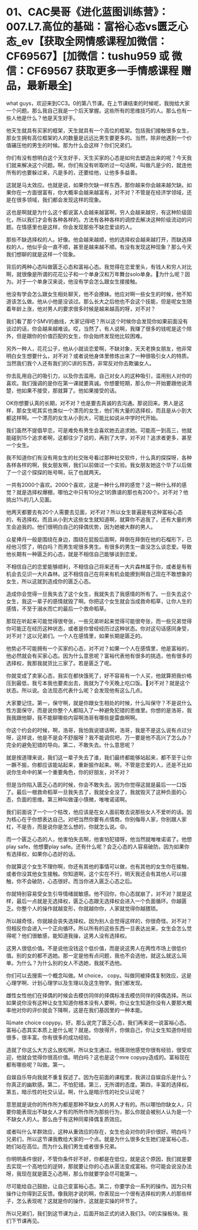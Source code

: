 # 01、CAC昊哥《进化蓝图训练营》：007.L7.高位的基础：富裕心态vs匮乏心态_ev【获取全网情感课程加微信：CF69567】[加微信：tushu959 或 微信：CF69567 获取更多一手情感课程 赠品，最新最全]

what guys，欢迎来到CC3。0的第八节课。在上节课结束的时候呢，我抛给大家一个问题。那么我自己我是一个后天掌握。这些所有的思维技巧的人。那么也有一些人他是什么？他是天生好手。

他天生就具有买家的框架，天生就具有一个高位的框架。包括我们接触很多女生，那女生拥有高位框架的人的数量是远远比男生要更多的。当然，除非他遇到一个价值碾压他的男生的时候。那为什么会这样？你们兄弟们。

你们有没有想明白这个天生好手，天生买家的心态是如何去塑造出来的呢？今天我们就来解决这个问题。啊，你们有没有听取听过一句话啊，叫做凡是少的，就连他所有的也要躲过来，凡是多的，还要给他，让他多多益善。

这就是马太效应。也就是说，如果你欠缺一样东西，那你越来你会越来越欠缺。如果你在一方面很富有，你大概率会越来越富有，对不对？不管是在经济学领域，还是在很多领域，我们都会发现这样的现象。

这也是啊就是为什么这个都说富人会越来越富啊，穷人会越来越穷，有这种阶级固化，所以我们才会有各种各样的。方法有各种各样的调控去解决这种阶级流动的问题。在情感里也是这样，你会发现那些不缺恋爱谈的人。

那些不缺选择权的人。好像。他会越来越顺，他的选择权会越来越打开，而缺选择权的人，他似乎会一直不顺，甚至是越来越不顺。有没有发现这种现象？那么今天我们想聊的就是这样一个现象。

背后的两种心态叫做匮乏心态和富裕心态。我觉得在恋爱里头，有钱人和穷人对比啊，就很像是所谓的花花公子和一个单身汉和万年舞台solo单身。🤧为什么呢？因为。对于一个单身汉来说，他没有学会怎么跟女生接接触。

他没有学会怎么跟女生相处聊天，他不会撩妹。他应对啊一些女生的时候，他不知道该怎么做。他从小他是没谈过。那么长大之后他也不会这个技能，但是呢女生随着年龄上涨，他对男人的要求很多时候是越来越高的呀，对不对？

我们看了那个SMV的曲线，大家记得吧？所以这个时候你会发现你如果前面没有谈过的话，你会越来越难谈。哎，当然了，有人说啊，我赚了很多的钱呢是这个除外，但是跟你的价值匹配的女生，你会始终发现他比较困难。

另外一种人，花花公子，他从小就谈恋爱啊，不缺对象，天天老换女朋友，他非常明白女生想要什么，对不对？或者说他身体里修炼出来了一种很吸引女人的特质。当然我们我个人还有我们的C讲的东西，非常反对你去欺骗女人。

你去乱用自己的吸引力，以及你去滥用。自己对女人的这种吸引，滥用别人对你的喜欢。我们强调的是你在第一课就要真诚。你想要短期，那么你一开始要跟他说清楚，他如果不接受，那就算了。他如果接受的话。

OK你想要认真的长期，对不对？也是要去真诚的去沟通。那说回来。男人是这样，那女生呢其实也类似一个漂亮的女生，他们有大量的选择权，而且是从小到大都这样啊。一个漂亮的女生从小到大，可能比如说从中学时代开始。

我们虽然不提倡早恋，可是难免有男生会喜欢她去追求她。可能高一到高三，他就能碰到15个追求者啊，这都往少了说的，再到了大学，对不对？追求者更多，甚至一个女生。

我不知道你们有没有用女生的社交账号看过那种社交软件，什么真的探探呀，各种各样各样的啊，我女朋友啊，我们以前做过一个实验。我女朋友她这个华了以后做了一个这个探探的账号啊，玩了也就两天。

一共有2000个喜欢。2000个喜欢，这是一种什么样的感觉？这一种什么样的感觉？就是选择权爆棚，哪怕之中只有10分之1的靠谱的那也有200个。对不对？他挑出1%的几人见面。

他两天都要去有20个人需要去见面，对不对？所以女生普遍是有这种富裕心态的，有选择权。而且从小到大这些女生就知道啊，就算你不追我了，还有大量的男生会追我的。他们很明白自己的择偶优势，因为她被大群的男人。

众星捧月一般是围绕在身边，围绕在屁股后面啊，拜倒在拜倒在他的石榴形下，已经他习惯了，明白吗？而男生呢很多男生。有很多的男生一直没怎么谈恋爱。导致他长期有一种匮乏的心态，就是不相信自己能够谈到恋爱。

不相信自己的恋爱能够顺利，不相信自己将来还有一大片森林属于你，或者是有有机会去见识一大片森林。这不相信自己在将来有机会能撩到啊自己现在不敢想象的女生，所以这就到造成你的匮乏心态。

造成你会觉得一旦我失去了这个女生，我就失去了我感情的所有了。一旦失去这个女生，我这一辈子的感情就毁了啊。你把这个女生就会当成救命稻草，让你人生的感情，不至于溺水而亡的最后一个救命稻草。

那现在听起来可能觉得很夸张，一些兄弟听起来觉得可能很夸张，而一些兄弟觉得你可能正在经历这种状态，或者是你曾经经历过这种状态。你对这句话感同身受，对不对？这以兄弟们。一个人在感情里，如果长期是匮乏的。

他势必不可能拥有一个买家的心态，对不对？如果一个人在感情里，他是富裕的，他必然就会有买家心态。因为什么意思呢？富裕代表他有很多的挑选，他有很多的选择权，我那我就货比三家了。若是匮乏了呢。

你就变成了卖家心态，我实在都快饿死了，好不容易有一个人买，他就算把我价格压到最低，我亏本我也要卖出去，我就为了今天晚上吃口饭。🤧对不对？就是这个状态。所以说。会法现态代表什么呢？会发现他有这么几点。

大家要记住。第一，保守啊，就是你跟女生相处的时候，什么叫保守？不是说什么性方面保守，而是说你整个人都陷入了一种避免犯错的思维里。你想的是浩哥，我我我跟他聊，我不能聊哪些内容啊浩哥有哪些是雷曲啊啊。

你这个约会的时候，啊，浩哥，我怕我说错话啊，浩哥，我是不是这么说有点过分呀，这样说，他是不是会不舒服呀？我不能调侃吧，万一要是他不高兴了怎么办？完全的避免犯错的导向。第二，不敢失去。什么意思呢？

就是按道理来说，我们这一辈子失去了谁，我们最终都能够站起来，都不至于让你一蹶不振，你都应该能站起来，重新振作起来。啊，不管是恋爱的人，还是不比如说你生命中的某一个重要角色，你的好朋友，对不对？

但是当你陷入匮乏心态的时候，你会不敢失去。因为你觉得这就是最后一一口饭了。最后一根救命稻草一旦我失去了，我就全全没了，我就毁灭了这种负面的心态，负面的思维。第三种叫做谨小慎微，唯唯诺诺啊。

我们前面说了一个一个枯改，他应该是在女人面前敢去说那些女人不爱听的话。因为核心在于你想表达自己。对吧当然你要有点情商，你别侮辱人家，你别跟人家杠，不是告，而是说你是怎么想的，你就怎么说。😡。

而一个匮乏心态的人，他害怕失去啊，他害怕犯错呀，他当然就唯唯诺诺了。他想play safe，他想要play safe。还有什么呢？会乏心态的人容易破防。因为如果你有选择权，如果你心态好的话。

你就算这个女生不理你啊，你还有其他的事情可以做，也有其他的女生你在接触，或者你没其他女生接触。你知道啊，这个实在不行，明天我还会有其他人可以接触，你不会破防，心态很好。而当你进入匮乏心态之后。

你就特别容易受女生引导情绪就敏感。他不回你，你心态就崩了，对不对？就是这样，最后一点就是无选择权，匮乏心态跟无选择权会进入一个负面循环。你越匮乏。你整个人的操作就越变形，你就越你你，人家就觉得你越猥琐。

所以越奇怪，你就越会丧失选择权。因为别人会觉得这样的，你很奇怪。对不对？但相反你会进入一个正向循环。所以所有的这些东西一旦表达出来，女生会怎么觉得呢？他们很敏感，能知道我操，这男人没有选择权。

这男人很低价值。不是说他没钱这个低价值，而是说这男人在两性市场上很低价值。别的女的都不选她。那一定是他有点问题，我也不会选他，就这么就这么简单。为什么？为什么别的女人不选她，我就不选他。

你们可以去搜索一个概念叫做。M choice， copy。叫做同被择偶复制效应，这是心理学啊、计划心理学以及生理以及这生物学。我们都发现。

雌性女性他们在择偶的时候会去模仿同伴的择偶标准去模仿同伴的择偶选择。所以如果说你没有这种让女生知道你根本没有人要啊，你让女生知道你没有人要那大概率他对你的评价就会下降啊，这是在我们基因里的一种本能。

叫mate choice copypy。好。那么说完了匮乏心态，我们再来说一说富裕心态。富裕心态其实本质上是什么呢？就是。你放得开，你做自己，你让女生知道你经验很多，很丰富。你有很多的成功经验。

造就了你这么大方这么放松啊，所以女生通过。他猜测他感觉你很有经验，很受欢迎，他就会觉得你很高价值。明白吗？这也是这个mre copypy造成的。富裕现在都有哪些呢？叫做。第一。

自娱自乐导向我就不重复叙述了。因为在前面的课程里，我讲过自娱自乐是什么？你真正的幽默感。第二，不怕犯错。第三，无所谓的态度。第四，丰富的选择权。第五，暗示性的社交认证。啊，什么是暗示性的社交认证呢？

意思就是说你的所作所为都是那种不缺女人的男人才有的。所以哪怕你缺女人，只要你能表现出不缺女人才有的所所作所为那些行为，那么你就会被别人认为是一个不缺女人的人。那么由于有这种同辈择偶复质效应。

或者叫什么羊群效应，这种从重效应的存在，女生也会对你的评价很好。明白吗？兄弟们，所以这节课我教给大家的一个点。就是为什么很多女生她们是富裕心态，她们站在高位。而为什么我们男生或者很多兄弟。

你明明条件很好，不管你条件好不好，你都是在低位，就是这个原因，我们就是要去实现一个高地位的逆转，那就要让你的心态从匮法变成富裕。你可能会说没办法呀，我现在就是匮乏心态啊，那么你就要学会尽可能第一。

尽可能给自己鼓励，让自己变富裕心态。第二，你要学会一系列的操作。因为只有操作让你得到正反馈。像我刚才说的啊，你表现出一个很有选择权的男人的那些样子，怎么表现呢？这就是你的操作，这就是实操的环节了。

所以兄弟们，我们到这节课为止，后面开始正式的进入我们3。0的实操板块。我们下节课再见。
